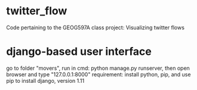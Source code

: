 # twitter_flow
Code pertaining to the GEOG597A class project: Visualizing twitter flows

# django-based user interface
go to folder "movers", run in cmd: python manage.py runserver, then open browser and type "127.0.0.1:8000"
requirement: install python, pip, and use pip to install django, version 1.11